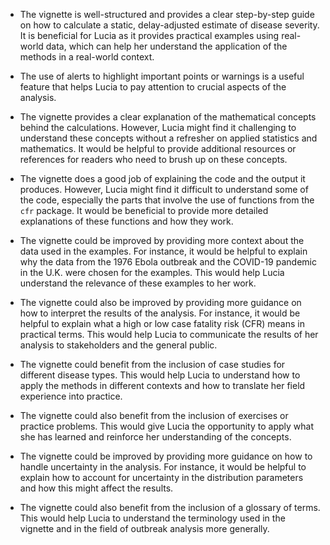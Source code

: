 - The vignette is well-structured and provides a clear step-by-step guide on how to calculate a static, delay-adjusted estimate of disease severity. It is beneficial for Lucia as it provides practical examples using real-world data, which can help her understand the application of the methods in a real-world context.

- The use of alerts to highlight important points or warnings is a useful feature that helps Lucia to pay attention to crucial aspects of the analysis. 

- The vignette provides a clear explanation of the mathematical concepts behind the calculations. However, Lucia might find it challenging to understand these concepts without a refresher on applied statistics and mathematics. It would be helpful to provide additional resources or references for readers who need to brush up on these concepts.

- The vignette does a good job of explaining the code and the output it produces. However, Lucia might find it difficult to understand some of the code, especially the parts that involve the use of functions from the `cfr` package. It would be beneficial to provide more detailed explanations of these functions and how they work.

- The vignette could be improved by providing more context about the data used in the examples. For instance, it would be helpful to explain why the data from the 1976 Ebola outbreak and the COVID-19 pandemic in the U.K. were chosen for the examples. This would help Lucia understand the relevance of these examples to her work.

- The vignette could also be improved by providing more guidance on how to interpret the results of the analysis. For instance, it would be helpful to explain what a high or low case fatality risk (CFR) means in practical terms. This would help Lucia to communicate the results of her analysis to stakeholders and the general public.

- The vignette could benefit from the inclusion of case studies for different disease types. This would help Lucia to understand how to apply the methods in different contexts and how to translate her field experience into practice. 

- The vignette could also benefit from the inclusion of exercises or practice problems. This would give Lucia the opportunity to apply what she has learned and reinforce her understanding of the concepts. 

- The vignette could be improved by providing more guidance on how to handle uncertainty in the analysis. For instance, it would be helpful to explain how to account for uncertainty in the distribution parameters and how this might affect the results. 

- The vignette could also benefit from the inclusion of a glossary of terms. This would help Lucia to understand the terminology used in the vignette and in the field of outbreak analysis more generally.
